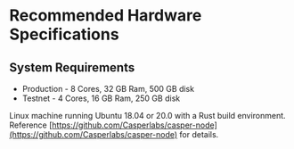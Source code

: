 Recommended Hardware Specifications
===================================

## System Requirements

* Production - 8 Cores, 32 GB Ram, 500 GB disk 
* Testnet - 4 Cores, 16 GB Ram, 250 GB disk

Linux machine running Ubuntu 18.04 or 20.0 with a Rust build environment. Reference [https://github.com/Casperlabs/casper-node](https://github.com/Casperlabs/casper-node) for details.
